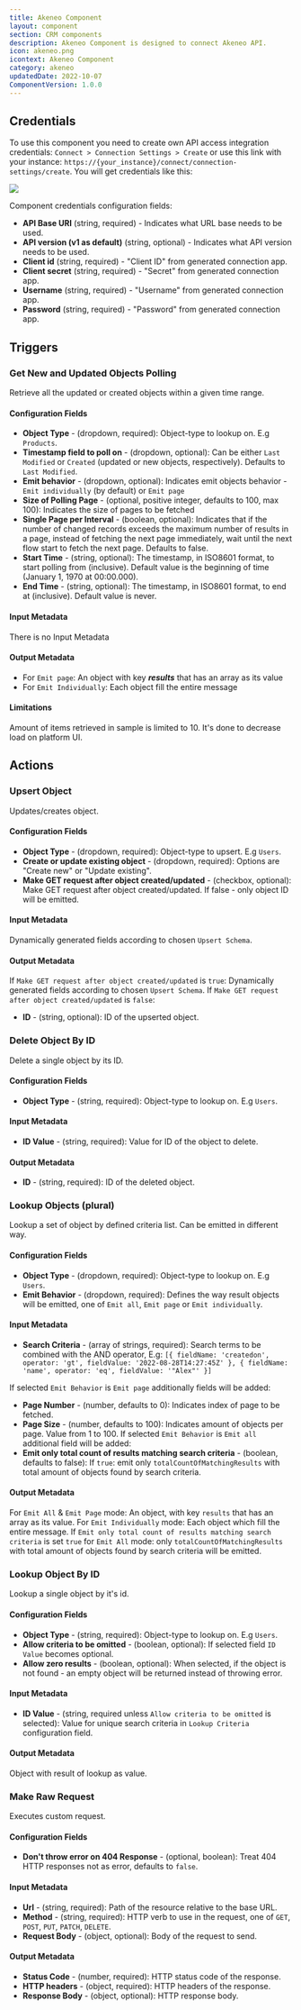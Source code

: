 ```yaml
---
title: Akeneo Component
layout: component
section: CRM components
description: Akeneo Component is designed to connect Akeneo API.
icon: akeneo.png
icontext: Akeneo Component
category: akeneo
updatedDate: 2022-10-07
ComponentVersion: 1.0.0
---
```


## Credentials

To use this component you need to create own API access integration credentials:
`Connect > Connection Settings > Create` or use this link with your instance: `https://{your_instance}/connect/connection-settings/create`.
You will get credentials like this:

![](https://user-images.githubusercontent.com/30211658/190648337-23cf6ef2-04e3-4ffb-b6c2-17066484e81e.png)

Component credentials configuration fields:

* **API Base URI** (string, required) - Indicates what URL base needs to be used.
* **API version (v1 as default)** (string, optional) - Indicates what API version needs to be used.
* **Client id** (string, required) - "Client ID" from generated connection app.
* **Client secret** (string, required) - "Secret" from generated connection app.
* **Username** (string, required) - "Username" from generated connection app.
* **Password** (string, required) - "Password" from generated connection app.

## Triggers

### Get New and Updated Objects Polling

Retrieve all the updated or created objects within a given time range.

#### Configuration Fields

* **Object Type** - (dropdown, required): Object-type to lookup on. E.g `Products`.
* **Timestamp field to poll on** - (dropdown, optional): Can be either `Last Modified` or `Created` (updated or new objects, respectively). Defaults to `Last Modified`.
* **Emit behavior** - (dropdown, optional): Indicates emit objects behavior - `Emit individually` (by default) or `Emit page`
* **Size of Polling Page** - (optional, positive integer, defaults to 100, max 100): Indicates the size of pages to be fetched
* **Single Page per Interval** - (boolean, optional): Indicates that if the number of changed records exceeds the maximum number of results in a page, instead of fetching the next page immediately, wait until the next flow start to fetch the next page. Defaults to false.
* **Start Time** - (string, optional): The timestamp, in ISO8601 format, to start polling from (inclusive). Default value is the beginning of time (January 1, 1970 at 00:00.000).
* **End Time** - (string, optional): The timestamp, in ISO8601 format, to end at (inclusive). Default value is never.

#### Input Metadata

There is no Input Metadata

#### Output Metadata
- For `Emit page`: An object with key ***results*** that has an array as its value
- For `Emit Individually`:  Each object fill the entire message

#### Limitations

Amount of items retrieved in sample is limited to 10. It's done to decrease load on platform UI.

## Actions

### Upsert Object

Updates/creates object.

#### Configuration Fields

* **Object Type** - (dropdown, required): Object-type to upsert. E.g `Users`.
* **Create or update existing object** - (dropdown, required): Options are "Create new" or "Update existing".
* **Make GET request after object created/updated** - (checkbox, optional): Make GET request after object created/updated. If false - only object ID will be emitted.

#### Input Metadata

Dynamically generated fields according to chosen `Upsert Schema`.

#### Output Metadata

If `Make GET request after object created/updated` is `true`:
Dynamically generated fields according to chosen `Upsert Schema`.
If `Make GET request after object created/updated` is `false`:
* **ID** - (string, optional): ID of the upserted object.

### Delete Object By ID

Delete a single object by its ID.

#### Configuration Fields

* **Object Type** - (string, required): Object-type to lookup on. E.g `Users`.

#### Input Metadata

* **ID Value** - (string, required): Value for ID of the object to delete.

#### Output Metadata

* **ID** - (string, required): ID of the deleted object.

### Lookup Objects (plural)

Lookup a set of object by defined criteria list. Can be emitted in different way.

#### Configuration Fields

* **Object Type** - (dropdown, required): Object-type to lookup on. E.g `Users`.
* **Emit Behavior** - (dropdown, required): Defines the way result objects will be emitted, one of `Emit all`, `Emit page` or `Emit individually`.

#### Input Metadata

* **Search Criteria** - (array of strings, required): Search terms to be combined with the AND operator, E.g: `[{ fieldName: 'createdon', operator: 'gt', fieldValue: '2022-08-28T14:27:45Z' }, { fieldName: 'name', operator: 'eq', fieldValue: '"Alex"' }]`

If selected `Emit Behavior` is `Emit page` additionally fields will be added:
* **Page Number** - (number, defaults to 0): Indicates index of page to be fetched.
* **Page Size** - (number, defaults to 100): Indicates amount of objects per page. Value from 1 to 100.
If selected `Emit Behavior` is `Emit all` additional field will be added:
* **Emit only total count of results matching search criteria** - (boolean, defaults to false): If `true`: emit only `totalCountOfMatchingResults` with total amount of objects found by search criteria.

#### Output Metadata

For `Emit All` & `Emit Page` mode: An object, with key `results` that has an array as its value.
For `Emit Individually` mode: Each object which fill the entire message.
If `Emit only total count of results matching search criteria` is set `true` for `Emit All` mode: only `totalCountOfMatchingResults` with total amount of objects found by search criteria will be emitted.

### Lookup Object By ID

Lookup a single object by it's id.

#### Configuration Fields

* **Object Type** - (string, required): Object-type to lookup on. E.g `Users`.
* **Allow criteria to be omitted** - (boolean, optional): If selected field `ID Value` becomes optional.
* **Allow zero results** - (boolean, optional): When selected, if the object is not found - an empty object will be returned instead of throwing error.

#### Input Metadata

* **ID Value** - (string, required unless `Allow criteria to be omitted` is selected): Value for unique search criteria in `Lookup Criteria` configuration field.

#### Output Metadata

Object with result of lookup as value.

### Make Raw Request

Executes custom request.

#### Configuration Fields

* **Don't throw error on 404 Response** - (optional, boolean): Treat 404 HTTP responses not as error, defaults to `false`.

#### Input Metadata

* **Url** - (string, required): Path of the resource relative to the base URL.
* **Method** - (string, required): HTTP verb to use in the request, one of `GET`, `POST`, `PUT`, `PATCH`, `DELETE`.
* **Request Body** - (object, optional): Body of the request to send.

#### Output Metadata

* **Status Code** - (number, required): HTTP status code of the response.
* **HTTP headers** - (object, required): HTTP headers of the response.
* **Response Body** - (object, optional): HTTP response body.
